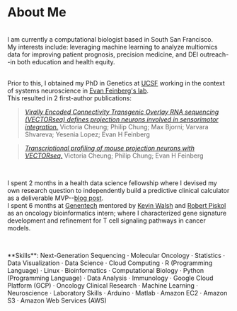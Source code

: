 # About Me

<br>
I am currently a computational biologist based in South San Francisco.<br>
My interests include: leveraging machine learning to analyze multiomics data for improving patient prognosis, precision medicine, and DEI outreach--in both education and health equity.<br><br>

Prior to this, I obtained my PhD in Genetics at [UCSF](https://tetrad.ucsf.edu/) working in the context of systems neuroscience in [Evan Feinberg's lab](http://www.evanfeinberglab.com/).<br> 
This resulted in 2 first-author publications:<br>

> [*Virally Encoded Connectivity Transgenic Overlay RNA sequencing (VECTORseq) defines projection neurons involved in sensorimotor integration.*](https://doi.org/10.1016/j.celrep.2021.110131) Victoria Cheung; Philip Chung; Max Bjorni; Varvara Shvareva; Yesenia Lopez; Evan H Feinberg<br>

> [*Transcriptional profiling of mouse projection neurons with VECTORseq.*](https://doi.org/10.1016/j.xpro.2022.101625) Victoria Cheung; Philip Chung; Evan H Feinberg<br>
<br>

I spent 2 months in a health data science fellowship where I devised my own research question to independently build a predictive clinical calculator as a deliverable MVP--[blog post](https://towardsdatascience.com/predicting-acute-kidney-injury-in-hospitalized-patients-53ca07525e67?gi=619e89828b8e).<br>
I spent 6 months at [Genentech](https://www.gene.com/) mentored by [Kevin Walsh](https://www.researchgate.net/profile/Kevin-Walsh-3) and [Robert Piskol](https://scholar.google.com/citations?user=4dgMpSAAAAAJ&hl=en) as an oncology bioinformatics intern; where I characterized gene signature development and refinement for T cell signaling pathways in cancer models.

<p>&nbsp;</p>
**Skills**: Next-Generation Sequencing · Molecular Oncology · Statistics · Data Visualization · Data Science · Cloud Computing · R (Programming Language) · Linux · Bioinformatics · Computational Biology · Python (Programming Language) · Data Analysis · Immunology · Google Cloud Platform (GCP) · Oncology Clinical Research · Machine Learning · Neuroscience · Laboratory Skills · Arduino · Matlab · Amazon EC2 · Amazon S3 · Amazon Web Services (AWS)

